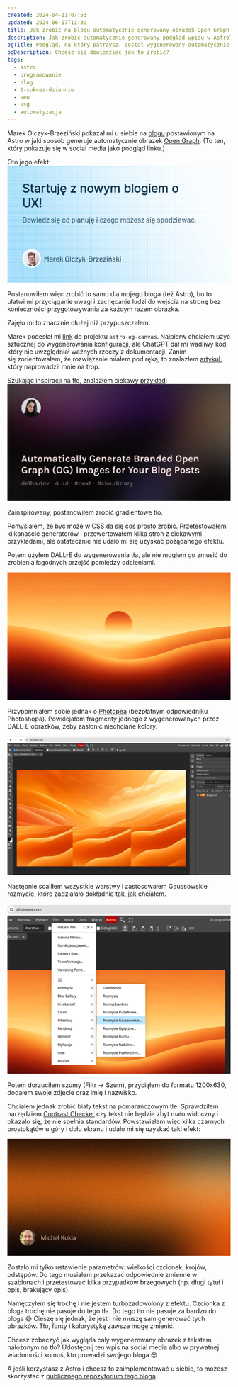 ```yaml
---
created: 2024-04-11T07:53
updated: 2024-06-17T11:39
title: Jak zrobić na blogu automatycznie generowany obrazek Open Graph w Astro?
description: Jak zrobić automatycznie generowany podgląd wpisu w Astro? Pokazuję krok po kroku jak ułatwiłem sobie publikację treści na bloga.
ogTitle: Podgląd, na który patrzysz, został wygenerowany automatycznie w Astro
ogDescription: Chcesz się dowiedzieć jak to zrobić?
tags:
  - astro
  - programowanie
  - blog
  - 1-sukces-dziennie
  - seo
  - ssg
  - automatyzacja
---
```

Marek Olczyk-Brzeziński pokazał mi u siebie na [blogu](https://marekbrzezinski.pl/) postawionym na Astro w jaki sposób generuje automatycznie obrazek [Open Graph](https://ogp.me/). (To ten, który pokazuje się w social media jako podgląd linku.)

Oto jego efekt:
![Przykładowy OG image z bloga Marka Olczyka-Brzezińskiego](./og-image-marek-nowy-blog-o-user-experience.png)

Postanowiłem więc zrobić to samo dla mojego bloga (też Astro), bo to ułatwi mi przyciąganie uwagi i zachęcanie ludzi do wejścia na stronę bez konieczności przygotowywania za każdym razem obrazka. 

Zajęło mi to znacznie dłużej niż przypuszczałem.

Marek podesłał mi [link](https://github.com/delucis/astro-og-canvas/tree/latest/packages/astro-og-canvas) do projektu `astro-og-canvas`. Najpierw chciałem użyć sztucznej do wygenerowania konfiguracji, ale ChatGPT dał mi wadliwy kod, który nie uwzględniał ważnych rzeczy z dokumentacji. Zanim się zorientowałem, że rozwiązanie miałem pod ręką, to znalazłem [artykuł](https://aidankinzett.com/blog/astro-open-graph-image/), który naprowadził mnie na trop.

Szukając inspiracji na tło, znalazłem ciekawy [przykład](https://res.cloudinary.com/delba/image/upload/w_1600,h_836,q_100/l_text:Karla_72_bold:Automatically%2520Generate%2520Branded%2520Open%2520Graph%2520(OG)%2520Images%2520for%2520Your%2520Blog%2520Posts,co_rgb:ffe4e6,c_fit,w_1400,h_240/fl_layer_apply,g_south_west,x_100,y_180/l_text:Karla_48:delba.dev%2520%25C2%25B7%25204%2520Jul%2520%25C2%25B7%2520%2523next%2520%25C2%25B7%2520%2523cloudinary,co_rgb:ffe4e680,c_fit,w_1400/fl_layer_apply,g_south_west,x_100,y_100/l_twitter_name:delba_oliveira/c_thumb,g_face,r_max,w_380,h_380,q_100/fl_layer_apply,w_140,g_north_west,x_100,y_100/grain-gradient.png):
![OG image z gradientowym tłem i szumem, którym się zainspirowałem](./og-image-example-gradient-grain.jpeg)

Zainspirowany, postanowiłem zrobić gradientowe tło.

Pomyślałem, że być może w [CSS](https://en.wikipedia.org/wiki/CSS) da się coś prosto zrobić. Przetestowałem kilkanaście generatorów i przewertowałem kilka stron z ciekawymi przykładami, ale ostatecznie nie udało mi się uzyskać pożądanego efektu.

Potem użyłem DALL-E do wygenerowania tła, ale nie mogłem go zmusić do zrobienia łagodnych przejść pomiędzy odcieniami.

![Wygenerowane przez DALL-E tło, które miało być z gładkimi przejściami pomiędzy odcieniami pomarańczy](./og-image-dalle.jpeg)

Przypomniałem sobie jednak o [Photopea](https://photopea.com) (bezpłatnym odpowiedniku Photoshopa). Powklejałem fragmenty jednego z wygenerowanych przez DALL-E obrazków, żeby zasłonić niechciane kolory.

![Edycja tła w Photopea](./og-image-photopea-dalle.jpeg)

Następnie scaliłem wszystkie warstwy i zastosowałem Gaussowskie rozmycie, które zadziałało dokładnie tak, jak chciałem.

![Jak zastosować rozmycie Gaussowskie w Photopea?](./og-image-photopea-filters.png)

Potem dorzuciłem szumy (Filtr -> Szum), przyciąłem do formatu 1200x630, dodałem swoje zdjęcie oraz imię i nazwisko.

Chciałem jednak zrobić biały tekst na pomarańczowym tle. Sprawdziłem narzędziem [Contrast Checker](https://webaim.org/resources/contrastchecker/) czy tekst nie będzie zbyt mało widoczny i okazało się, że nie spełnia standardów. Powstawiałem więc kilka czarnych prostokątów u góry i dołu ekranu i udało mi się uzyskać taki efekt:

![Efekt końcowy - tło z gradientami, szumem, avatarem oraz imieniem i nazwiskiem](./og-image-orange-bg-dark-smooth-big-grain-avatar.jpeg)

Zostało mi tylko ustawienie parametrów: wielkości czcionek, krojów, odstępów. Do tego musiałem przekazać odpowiednie zmienne w szablonach i przetestować kilka przypadków brzegowych (np. długi tytuł i opis, brakujący opis). 

Namęczyłem się trochę i nie jestem turbozadowolony z efektu. Czcionka z bloga trochę nie pasuje do tego tła. Do tego tło nie pasuje za bardzo do bloga 😅 Cieszę się jednak, że jest i nie muszę sam generować tych obrazków. Tło, fonty i kolorystykę zawsze mogę zmienić.

Chcesz zobaczyć jak wygląda cały wygenerowany obrazek z tekstem nałożonym na tło? Udostępnij ten wpis na social media albo w prywatnej wiadomości komuś, kto prowadzi swojego bloga 😎

A jeśli korzystasz z Astro i chcesz to zaimplementować u siebie, to możesz skorzystać z [publicznego repozytorium tego bloga](https://github.com/degregar/michalkukla-astro).